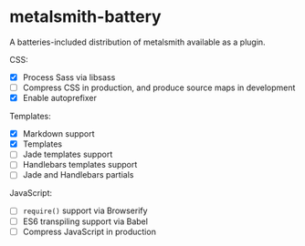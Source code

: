 # metalsmith-battery

A batteries-included distribution of metalsmith available as a plugin.

CSS:

- [x] Process Sass via libsass
- [ ] Compress CSS in production, and produce source maps in development
- [x] Enable autoprefixer

Templates:

- [x] Markdown support
- [x] Templates
- [ ] Jade templates support
- [ ] Handlebars templates support
- [ ] Jade and Handlebars partials

JavaScript:

- [ ] `require()` support via Browserify
- [ ] ES6 transpiling support via Babel
- [ ] Compress JavaScript in production
